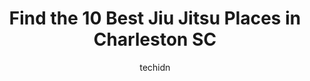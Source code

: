 ---
layout: ampstory
image: https://i0.wp.com/www.depkes.org/wp-content/uploads/2023/06/jiu-jitsu-0-in-charleston-sc-1685797743.jpeg?resize=640,853
author: techidn
featured: false
description: Discover the impressive array of Jiu Jitsu options in Charleston SC, where you can find 10 of the largest Jiu Jitsu establishments in the area. From renowned classics to hidden gems, Charles
title: Find the 10 Best Jiu Jitsu Places in Charleston SC
cover:
   title: Find the 10 Best Jiu Jitsu Places in Charleston SC
   subtitle: Rickpate
   background: https://www.depkes.org/wp-content/uploads/2023/06/jiu-jitsu-0-in-charleston-sc-1685797743.jpeg

pages: 
 - layout: thirds
   top: <h1>#1 Tick-Tock Jiu-Jitsu</h1>
   bottom: "<p>Ive been going to Tick Tock since 2019 and wish I had started sooner! I always told myself I never had enough time so why get started. Maybe I am too old to start now, i</p>"
   background: https://www.depkes.org/wp-content/uploads/2023/06/jiu-jitsu-1-in-charleston-sc-1685797743.jpeg
   backgroundblur: true
 - layout: thirds
   top: <h1>#2 Charleston Krav Maga & MMA</h1>
   bottom: "<p>I took the Womens Empowerment class and had such an incredible experience. The coaches were all so genuine and helpful. I learned so much and now walk with more confiden</p>"
   background: https://www.depkes.org/wp-content/uploads/2023/06/jiu-jitsu-2-in-charleston-sc-1685797744.jpeg
   cta:
      link: https://www.depkes.org/blog/find-the-10-best-jiu-jitsu-places-in-charleston-sc/
      text: Find the 10 Best Jiu Jitsu Places in Charleston SC
 - layout: thirds
   top: <h1>#3 Charleston Self-Defense Academy & Martial Arts</h1>
   bottom: "<p>Next to Books-a-Million, 2150 Northwoods Blvd Unit B-1, North Charleston, SC 29406, United States</p>"
   background: https://www.depkes.org/wp-content/uploads/2023/06/jiu-jitsu-3-in-charleston-sc-1685797744.jpeg
   cta:
      link: https://www.depkes.org/blog/find-the-10-best-jiu-jitsu-places-in-charleston-sc/
      text: Find the 10 Best Jiu Jitsu Places in Charleston SC
 - layout: thirds
   top: <h1>#4 National Karate MMA</h1>
   bottom: "<p>1119 Wappoo Rd suite k, Charleston, SC 29407, United States</p>"
   background: https://images.unsplash.com/photo-1524169358666-79f22534bc6e?ixlib=rb-4.0.3&ixid=MnwxMjA3fDB8MHxwaG90by1wYWdlfHx8fGVufDB8fHx8&auto=format&fit=crop&w=640&h=853&q=80
   cta:
      link: https://www.depkes.org/blog/find-the-10-best-jiu-jitsu-places-in-charleston-sc/
      text: Find the 10 Best Jiu Jitsu Places in Charleston SC
 - layout: thirds
   top: <h1>#5 Holy City Jiu Jitsu</h1>
   bottom: "<p>327 Folly Rd A, Charleston, SC 29412, United States</p>"
   background: https://images.unsplash.com/photo-1546497974-b213c9efb599?ixlib=rb-4.0.3&ixid=MnwxMjA3fDB8MHxwaG90by1wYWdlfHx8fGVufDB8fHx8&auto=format&fit=crop&w=640&h=853&q=80
   cta:
      link: https://www.depkes.org/blog/find-the-10-best-jiu-jitsu-places-in-charleston-sc/
      text: Find the 10 Best Jiu Jitsu Places in Charleston SC
 - layout: thirds
   top: <h1>#6 Gracie Barra Charleston Jiu-Jitsu & Self Defense</h1>
   bottom: "<p>1956 Long Grove Dr #3, Mt Pleasant, SC 29464, United States</p>"
   background: https://images.unsplash.com/photo-1561679660-d00ee1e0dc8e?ixlib=rb-4.0.3&ixid=MnwxMjA3fDB8MHxwaG90by1wYWdlfHx8fGVufDB8fHx8&auto=format&fit=crop&w=640&h=853&q=80
   cta:
      link: https://www.depkes.org/blog/find-the-10-best-jiu-jitsu-places-in-charleston-sc/
      text: Find the 10 Best Jiu Jitsu Places in Charleston SC
 - layout: thirds
   top: <h1>#7 Miloki Flow Jiu Jitsu Charleston</h1>
   bottom: "<p>1106 Oakland Market Rd, Mt Pleasant, SC 29466, United States</p>"
   background: https://plus.unsplash.com/premium_photo-1664640458616-3c74f8cb4589?ixlib=rb-4.0.3&ixid=MnwxMjA3fDB8MHxwaG90by1wYWdlfHx8fGVufDB8fHx8&auto=format&fit=crop&w=640&h=853&q=80
   cta:
      link: https://www.depkes.org/blog/find-the-10-best-jiu-jitsu-places-in-charleston-sc/
      text: Find the 10 Best Jiu Jitsu Places in Charleston SC
 - layout: thirds
   middle: Continue reading...
   background: https://images.unsplash.com/photo-1527066579998-dbbae57f45ce?ixlib=rb-4.0.3&ixid=MnwxMjA3fDB8MHxwaG90by1wYWdlfHx8fGVufDB8fHx8&auto=format&fit=crop&w=640&h=853&q=80
   cta:
      link: https://www.depkes.org/blog/find-the-10-best-jiu-jitsu-places-in-charleston-sc/
      text: Find the 10 Best Jiu Jitsu Places in Charleston SC
      
---